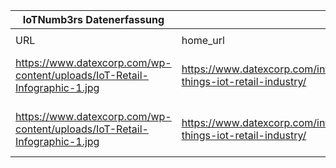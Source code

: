|IoTNumb3rs Datenerfassung|||||||||||
| ---- | ---- | ---- | ---- | ---- | ---- | ---- | ---- | ---- | ---- | ---- |
||||||||||||
|URL|home_url|filename|device_class|device_count|market_class|market_volume|prognosis_year|publication_year|authorship_class|Dropbox folder|
|https://www.datexcorp.com/wp-content/uploads/IoT-Retail-Infographic-1.jpg|https://www.datexcorp.com/internet-things-iot-retail-industry/|file1_IoT-Retail-Infographic-1.jpg|Generic IoT|30700000000|||2020|unknown|company|JinlinHolic/20181230-1500|
|https://www.datexcorp.com/wp-content/uploads/IoT-Retail-Infographic-1.jpg|https://www.datexcorp.com/internet-things-iot-retail-industry/|file1_IoT-Retail-Infographic-1.jpg|Generic IoT|75400000000|||2025|unknown|company|JinlinHolic/20181230-1500|
